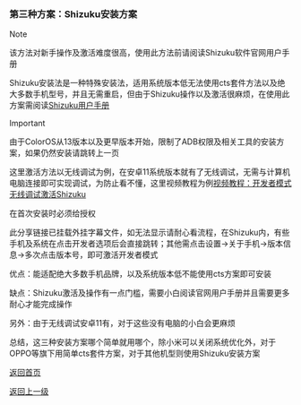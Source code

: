 ### 第三种方案：Shizuku安装方案

> [!NOTE]
> 该方法对新手操作及激活难度很高，使用此方法前请阅读Shizuku软件官网用户手册


Shizuku安装法是一种特殊安装法，适用系统版本低无法使用cts套件方法以及绝大多数手机型号，并且无需重启，但由于Shizuku操作以及激活很麻烦，在使用此方案需阅读[Shizuku用户手册](https://shizuku.rikka.app/zh-hans/guide/setup/)

> [!IMPORTANT]
> 由于ColorOS从13版本以及更早版本开始，限制了ADB权限及相关工具的安装方案，如果仍然安装请跳转上一页


这里激活方法以无线调试为例，在安卓11系统版本就有了无线调试，无需与计算机电脑连接即可实现调试，为防止看不懂，这里视频教程为例[视频教程：开发者模式无线调试激活Shizuku](https://pan.huang1111.cn/s/laeogtL)

在首次安装时必须给授权

此分享链接已挂载外挂字幕文件，如无法显示请耐心看流程，在Shizuku内，有些手机及系统在点击开发者选项后会直接跳转；其他需点击设置→关于手机→版本信息→多次点击版本号，即可激活开发者模式

优点：能适配绝大多数手机品牌，以及系统版本低不能使用cts方案即可安装

缺点：Shizuku激活及操作有一点门槛，需要小白阅读官网用户手册并且需要更多耐心才能完成操作

另外：由于无线调试安卓11有，对于这些没有电脑的小白会更麻烦

总结，这三种安装方案哪个简单就用哪个，除小米可以关闭系统优化外，对于OPPO等旗下用简单cts套件方案，对于其他机型则使用Shizuku安装方案


[返回首页](README.md)


[返回上一级](cha3.md)